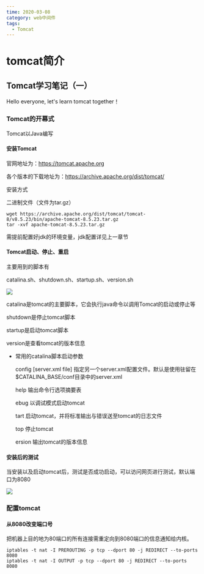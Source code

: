 ```yaml
---
time: 2020-03-08
category: web中间件
tags:
  - Tomcat
---
```


# tomcat简介

## Tomcat学习笔记（一）



Hello everyone, let's learn tomcat together！

### Tomcat的开幕式

Tomcat以Java编写

#### 安装Tomcat

官网地址为：https://tomcat.apache.org

各个版本的下载地址为：https://archive.apache.org/dist/tomcat/

安装方式

二进制文件（文件为tar.gz）

```
wget https://archive.apache.org/dist/tomcat/tomcat-8/v8.5.23/bin/apache-tomcat-8.5.23.tar.gz
tar -xvf apache-tomcat-8.5.23.tar.gz
```

需提前配置好jdk的环境变量，jdk配置详见上一章节

#### Tomcat启动、停止、重启

主要用到的脚本有

catalina.sh、shutdown.sh、startup.sh、version.sh

![](https://gitee.com/clay-wangzhi/blogImg/raw/master/blogImg/tomcat1.png)

catalina是tomcat的主要脚本，它会执行java命令以调用Tomcat的启动或停止等

shutdown是停止tomcat脚本

startup是启动tomcat脚本

version是查看tomcat的版本信息

- 常用的catalina脚本启动参数

	config [server.xml file]	  指定另一个server.xml配置文件。默认是使用驻留在$CATALINA_BASE/conf目录中的server.xml

	help					输出命令行选项摘要表

	ebug					以调试模式启动tomcat

	tart					启动tomcat，并将标准输出与错误送至tomcat的日志文件

	top					停止tomcat

	ersion 					输出tomcat的版本信息

#### 安装后的测试

当安装以及启动tomcat后，测试是否成功启动，可以访问网页进行测试，默认端口为8080

![](https://gitee.com/clay-wangzhi/blogImg/raw/master/blogImg/tomcat2.png)



### 配置tomcat

#### 从8080改变端口号

把机器上目的地为80端口的所有连接需重定向到8080端口的信息通知给内核。

```
iptables -t nat -I PREROUTING -p tcp --dport 80 -j REDIRECT --to-ports 8080
iptables -t nat -I OUTPUT -p tcp --dport 80 -j REDIRECT --to-ports 8080
```

